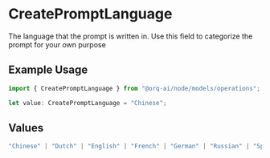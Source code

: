 # CreatePromptLanguage

The language that the prompt is written in. Use this field to categorize the prompt for your own purpose

## Example Usage

```typescript
import { CreatePromptLanguage } from "@orq-ai/node/models/operations";

let value: CreatePromptLanguage = "Chinese";
```

## Values

```typescript
"Chinese" | "Dutch" | "English" | "French" | "German" | "Russian" | "Spanish"
```